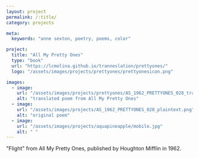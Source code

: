 ```yaml
---
layout: project
permalink: /:title/
category: projects

meta:
  keywords: "anne sexton, poetry, poems, color"

project:
  title: "All My Pretty Ones"
  type: "book"
  url: "https://lcmolina.github.io/tranneslation/prettyones/"
  logo: "/assets/images/projects/prettyones/prettyonesicon.png"

images:
  - image:
    url: "/assets/images/projects/prettyones/AS_1962_PRETTYONES_028_translated.png"
    alt: "translated poem from All My Pretty Ones"
  - image:
    url: "/assets/images/projects/AS_1962_PRETTYONES_028_plaintext.png"
    alt: "original poem"
  - image:
    url: "/assets/images/projects/aquapineapple/mobile.jpg"
    alt: " "
---
```

<p>"Flight" from All My Pretty Ones, published by Houghton Mifflin in 1962.</p>
